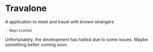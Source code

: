 # Travalone
A application to meet and travel with known strangers

```
- Depricated
```

Unfortunately, the development has halted due to some issues. Maybe something better coming soon. 
